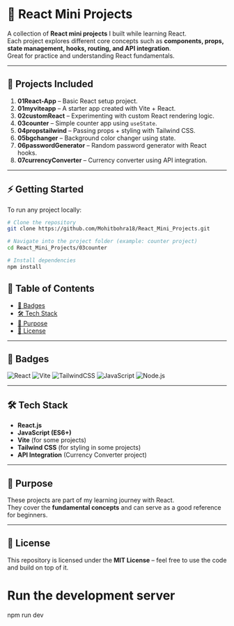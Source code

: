 # 🚀 React Mini Projects

A collection of **React mini projects** I built while learning React.  
Each project explores different core concepts such as **components, props, state management, hooks, routing, and API integration**.  
Great for practice and understanding React fundamentals.  

---

## 📂 Projects Included

1. **01React-App** – Basic React setup project.  
2. **01myviteapp** – A starter app created with Vite + React.  
3. **02customReact** – Experimenting with custom React rendering logic.  
4. **03counter** – Simple counter app using `useState`.  
5. **04propstailwind** – Passing props + styling with Tailwind CSS.  
6. **05bgchanger** – Background color changer using state.  
7. **06passwordGenerator** – Random password generator with React hooks.  
8. **07currencyConverter** – Currency converter using API integration.  

---

## ⚡ Getting Started

To run any project locally:

```bash
# Clone the repository
git clone https://github.com/Mohitbohra18/React_Mini_Projects.git

# Navigate into the project folder (example: counter project)
cd React_Mini_Projects/03counter

# Install dependencies
npm install
```

## 📑 Table of Contents
- [🔖 Badges](#-badges)
- [🛠️ Tech Stack](#️-tech-stack)
- [🎯 Purpose](#-purpose)
- [📜 License](#-license)

---

## 🔖 Badges

![React](https://img.shields.io/badge/React-20232A?style=for-the-badge&logo=react&logoColor=61DAFB)
![Vite](https://img.shields.io/badge/Vite-646CFF?style=for-the-badge&logo=vite&logoColor=FFD62E)
![TailwindCSS](https://img.shields.io/badge/TailwindCSS-06B6D4?style=for-the-badge&logo=tailwindcss&logoColor=white)
![JavaScript](https://img.shields.io/badge/JavaScript-323330?style=for-the-badge&logo=javascript&logoColor=F7DF1E)
![Node.js](https://img.shields.io/badge/Node.js-43853D?style=for-the-badge&logo=node.js&logoColor=white)

---

## 🛠️ Tech Stack

- **React.js**
- **JavaScript (ES6+)**
- **Vite** (for some projects)
- **Tailwind CSS** (for styling in some projects)
- **API Integration** (Currency Converter project)

---

## 🎯 Purpose

These projects are part of my learning journey with React.  
They cover the **fundamental concepts** and can serve as a good reference for beginners.  

---

## 📜 License

This repository is licensed under the **MIT License** – feel free to use the code and build on top of it.

# Run the development server
npm run dev

